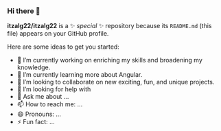 ### Hi there 👋

**itzalg22/itzalg22** is a ✨ _special_ ✨ repository because its `README.md` (this file) appears on your GitHub profile.

Here are some ideas to get you started:

- 🔭 I’m currently working on enriching my skills and broadening my knowledge.
- 🌱 I’m currently learning more about Angular.
- 👯 I’m looking to collaborate on new exciting, fun, and unique projects.
- 🤔 I’m looking for help with 
- 💬 Ask me about ...
- 📫 How to reach me: ...
- 😄 Pronouns: ...
- ⚡ Fun fact: ...
